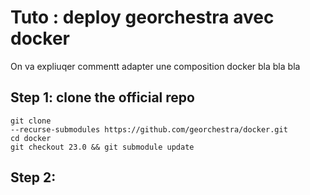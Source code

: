 # Tuto : deploy georchestra avec docker

On va expliuqer commentt adapter une composition docker bla bla bla

## Step 1: clone the official repo
``` 
git clone 
--recurse-submodules https://github.com/georchestra/docker.git 
cd docker
git checkout 23.0 && git submodule update
``` 

## Step 2: 